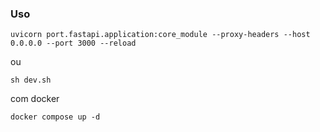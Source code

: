 ### Uso
```
uvicorn port.fastapi.application:core_module --proxy-headers --host 0.0.0.0 --port 3000 --reload
```
ou

```
sh dev.sh
```

com docker

```
docker compose up -d
```
